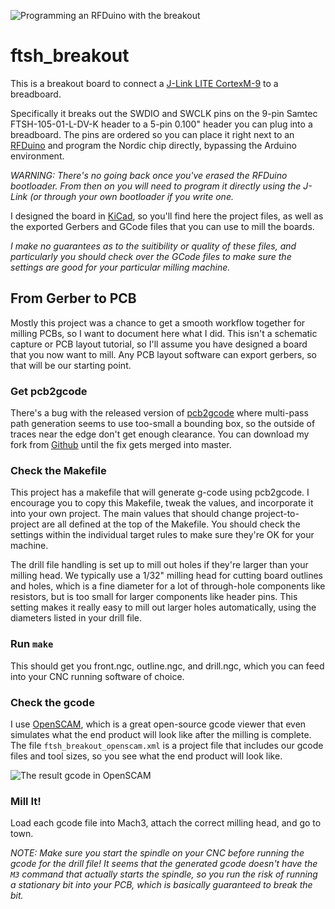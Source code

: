 ![Programming an RFDuino with the breakout](http://ssfrr.github.io/ftsh_breakout/rfduino_breadboard.jpg)

ftsh_breakout
=============

This is a breakout board to connect a [J-Link LITE
CortexM-9](https://segger.com/jlink-lite-cortexm.html) to a breadboard.

Specifically it breaks out the SWDIO and SWCLK pins on the 9-pin Samtec
FTSH-105-01-L-DV-K header to a 5-pin 0.100" header you can plug into a
breadboard. The pins are ordered so you can place it right next to an
[RFDuino](http://www.rfduino.com/) and program the Nordic chip directly,
bypassing the Arduino environment.

*WARNING: There's no going back once you've erased the RFDuino bootloader. From
then on you will need to program it directly using the J-Link (or through your
own bootloader if you write one.*

I designed the board in [KiCad](http://www.kicad-pcb.org/), so you'll find here
the project files, as well as the exported Gerbers and GCode files that you can
use to mill the boards.

*I make no guarantees as to the suitibility or quality of these files, and
particularly you should check over the GCode files to make sure the settings
are good for your particular milling machine.*


From Gerber to PCB
------------------

Mostly this project was a chance to get a smooth workflow together for milling
PCBs, so I want to document here what I did. This isn't a schematic capture or
PCB layout tutorial, so I'll assume you have designed a board that you now want
to mill. Any PCB layout software can export gerbers, so that will be our
starting point.

### Get pcb2gcode

There's a bug with the released version of
[pcb2gcode](http://sourceforge.net/projects/pcb2gcode/) where multi-pass path
generation seems to use too-small a bounding box, so the outside of traces near
the edge don't get enough clearance. You can download my fork from
[Github](https://github.com/ssfrr/pcb2gcode) until the fix gets merged into
master.

### Check the Makefile

This project has a makefile that will generate g-code using pcb2gcode. I
encourage you to copy this Makefile, tweak the values, and incorporate it into
your own project. The main values that should change project-to-project are all
defined at the top of the Makefile. You should check the settings within the
individual target rules to make sure they're OK for your machine.

The drill file handling is set up to mill out holes if they're larger than your
milling head. We typically use a 1/32" milling head for cutting board outlines
and holes, which is a fine diameter for a lot of through-hole components like
resistors, but is too small for larger components like header pins. This
setting makes it really easy to mill out larger holes automatically, using the
diameters listed in your drill file.

### Run `make`

This should get you front.ngc, outline.ngc, and drill.ngc, which you can feed into
your CNC running software of choice.

### Check the gcode

I use [OpenSCAM](http://openscam.com/), which is a great open-source gcode
viewer that even simulates what the end product will look like after the
milling is complete. The file `ftsh_breakout_openscam.xml` is a project file
that includes our gcode files and tool sizes, so you see what the end product
will look like.

![The result gcode in OpenSCAM](http://ssfrr.github.io/ftsh_breakout/openscam_board.png)

### Mill It!

Load each gcode file into Mach3, attach the correct milling head, and go to town.

*NOTE: Make sure you start the spindle on your CNC before running the gcode for
the drill file! It seems that the generated gcode doesn't have the `M3` command
that actually starts the spindle, so you run the risk of running a stationary
bit into your PCB, which is basically guaranteed to break the bit.*
